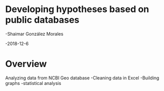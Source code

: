 # Developing hypotheses based on public databases

-Shaimar González Morales

-2018-12-6

# Overview
Analyzing data from NCBI Geo database
-Cleaning data in Excel
-Building graphs
-statistical analysis
